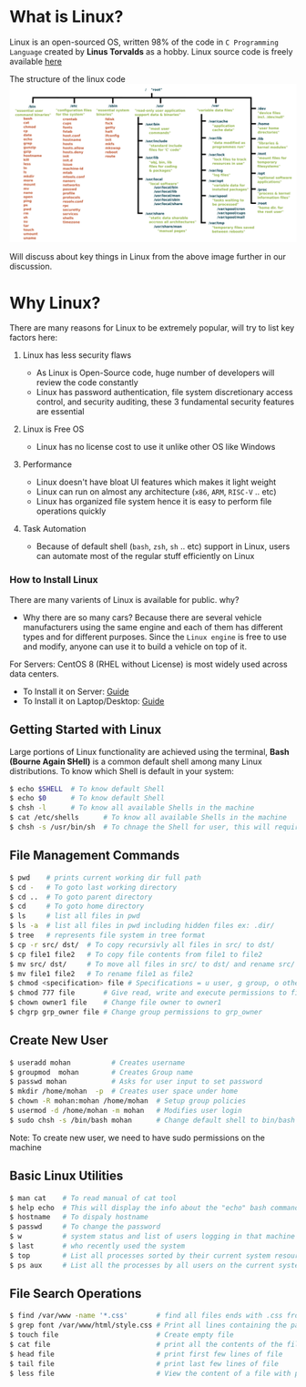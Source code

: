 # What is Linux?

Linux is an open-sourced OS, written 98% of the code in `C Programming Language` created by **Linus Torvalds** as a hobby.
Linux source code is freely available [here](https://github.com/torvalds/linux)

The structure of the linux code
![Linux][logo]

[logo]: /img/linux/linux_filestrucure.png "Linux File Hierarchy"

Will discuss about key things in Linux from the above image further in our discussion. 

# Why Linux?
There are many reasons for Linux to be extremely popular, will try to list key factors here:
1. Linux has less security flaws
   * As Linux is Open-Source code, huge number of developers will review the code constantly
   * Linux has password authentication, file system discretionary access control, and security auditing, these 3 fundamental security features are essential

2. Linux is Free OS
   * Linux has no license cost to use it unlike other OS like Windows

3. Performance
   * Linux doesn't have bloat UI features which makes it light weight
   * Linux can run on almost any architecture (`x86`, `ARM`, `RISC-V` .. etc)
   * Linux has organized file system hence it is easy to perform file operations quickly  

4. Task Automation
   * Because of default shell (`bash`, `zsh`, `sh` .. etc) support in Linux, users can automate most of the regular stuff efficiently on Linux

### How to Install Linux
There are many varients of Linux is available for public. why?
   * Why there are so many cars? Because there are several vehicle manufacturers using the same engine and each of them has different types and for different purposes. Since the `Linux engine` is free to use and modify, anyone can use it to build a vehicle on top of it.

For Servers: CentOS 8 (RHEL without License) is most widely used across data centers.

   * To Install it on Server: [Guide](https://linuxhint.com/install_centos_8_server/)
   * To Install it on Laptop/Desktop: [Guide](https://ubuntu.com/tutorials/install-ubuntu-desktop#1-overview) 

Getting Started with Linux
--------------------------
Large portions of Linux functionality are achieved using the terminal, **Bash (Bourne Again SHell)** is a common default shell among many Linux distributions.
To know which Shell is default in your system:
```bash
$ echo $SHELL  # To know default Shell
$ echo $0      # To know default Shell
$ chsh -l      # To know all available Shells in the machine
$ cat /etc/shells      # To know all available Shells in the machine
$ chsh -s /usr/bin/sh  # To chnage the Shell for user, this will require reboot
```

File Management Commands
------------------------
```bash
$ pwd    # prints current working dir full path
$ cd -   # To goto last working directory
$ cd ..  # To goto parent directory
$ cd     # To goto home directory
$ ls     # list all files in pwd
$ ls -a  # list all files in pwd including hidden files ex: .dir/
$ tree   # represents file system in tree format
$ cp -r src/ dst/  # To copy recursivly all files in src/ to dst/
$ cp file1 file2   # To copy file contents from file1 to file2
$ mv src/ dst/     # To move all files in src/ to dst/ and rename src/ to dst/
$ mv file1 file2   # To rename file1 as file2
$ chmod <specification> file # Specifications = u user, g group, o other, + add permission, - remove, r read, w write,x execute
$ chmod 777 file       # Give read, write and execute permissions to file
$ chown owner1 file    # Change file owner to owner1
$ chgrp grp_owner file # Change group permissions to grp_owner
```

Create New User
---------------
```bash
$ useradd mohan          # Creates username
$ groupmod  mohan        # Creates Group name
$ passwd mohan           # Asks for user input to set password
$ mkdir /home/mohan  -p  # Creates user space under home
$ chown -R mohan:mohan /home/mohan  # Setup group policies 
$ usermod -d /home/mohan -m mohan   # Modifies user login
$ sudo chsh -s /bin/bash mohan      # Change default shell to bin/bash  
```
Note: To create new user, we need to have sudo permissions on the machine

Basic Linux Utilities
----------------------
```bash
$ man cat    # To read manual of cat tool
$ help echo  # This will display the info about the "echo" bash command
$ hostname   # To dispaly hostname
$ passwd     # To change the password
$ w          # system status and list of users logging in that machine
$ last       # who recently used the system
$ top        # List all processes sorted by their current system resource usage
$ ps aux     # List all the processes by all users on the current system
````

File Search Operations
----------------------
```bash
$ find /var/www -name '*.css'       # find all files ends with .css from /var/www dir
$ grep font /var/www/html/style.css # Print all lines containing the pattern font in the specified file
$ touch file                        # Create empty file
$ cat file                          # print all the contents of the file
$ head file                         # print first few lines of file
$ tail file                         # print last few lines of file
$ less file                         # View the content of a file with pager (one screenful at a time)
```
